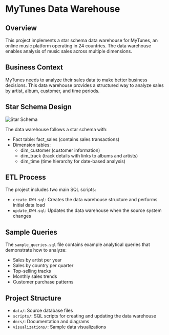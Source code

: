 # MyTunes Data Warehouse

## Overview
This project implements a star schema data warehouse for MyTunes, an online music platform operating in 24 countries. The data warehouse enables analysis of music sales across multiple dimensions.

## Business Context
MyTunes needs to analyze their sales data to make better business decisions. This data warehouse provides a structured way to analyze sales by artist, album, customer, and time periods.

## Star Schema Design
![Star Schema](docs/star_schema.png)

The data warehouse follows a star schema with:
- Fact table: fact_sales (contains sales transactions)
- Dimension tables:
  - dim_customer (customer information)
  - dim_track (track details with links to albums and artists)
  - dim_time (time hierarchy for date-based analysis)

## ETL Process
The project includes two main SQL scripts:
- `create_DWH.sql`: Creates the data warehouse structure and performs initial data load
- `update_DWH.sql`: Updates the data warehouse when the source system changes

## Sample Queries
The `sample_queries.sql` file contains example analytical queries that demonstrate how to analyze:
- Sales by artist per year
- Sales by country per quarter
- Top-selling tracks
- Monthly sales trends
- Customer purchase patterns

## Project Structure
- `data/`: Source database files
- `scripts/`: SQL scripts for creating and updating the data warehouse
- `docs/`: Documentation and diagrams
- `visualizations/`: Sample data visualizations
